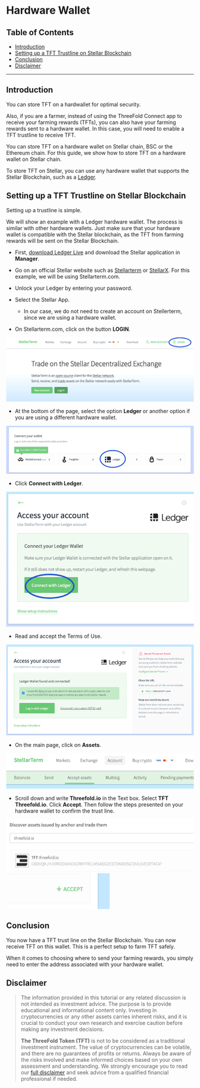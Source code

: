 
<h1> Hardware Wallet </h1>

<h2> Table of Contents </h2>

- [Introduction](#introduction)
- [Setting up a TFT Trustline on Stellar Blockchain](#setting-up-a-tft-trustline-on-stellar-blockchain)
- [Conclusion](#conclusion)
- [Disclaimer](#disclaimer)

***

## Introduction

You can store TFT on a hardwallet for optimal security.

Also, if you are a farmer, instead of using the ThreeFold Connect app to receive your farming rewards (TFTs), you can also have your farming rewards sent to a hardware wallet. In this case, you will need to enable a TFT trustline to receive TFT. 

You can store TFT on a hardware wallet on Stellar chain, BSC or the Ethereum chain. For this guide, we show how to store TFT on a hardware wallet on Stellar chain.

To store TFT on Stellar, you can use any hardware wallet that supports the Stellar Blockchain, such as a [Ledger](https://www.ledger.com/).

## Setting up a TFT Trustline on Stellar Blockchain

Setting up a trustline is simple.

We will show an example with a Ledger hardware wallet. The process is similar with other hardware wallets. Just make sure that your hardware wallet is compatible with the Stellar blockchain, as the TFT from farming rewards will be sent on the Stellar Blockchain.

* First, [download Ledger Live](https://www.ledger.com/ledger-live/download) and download the Stellar application in **Manager**.
* Go on an official Stellar website such as [Stellarterm](https://stellarterm.com/) or [StellarX](https://www.stellarx.com/). For this example, we will be using Stellarterm.com.

* Unlock your Ledger by entering your password.

* Select the Stellar App.
  * In our case, we do not need to create an account on Stellerterm, since we are using a hardware wallet.

* On Stellarterm.com, click on the button **LOGIN**.

![farming_wallet_7](./img/farming_wallet_7.png)


* At the bottom of the page, select the option **Ledger** or another option if you are using a different hardware wallet.

![farming_wallet_8](./img/farming_wallet_8.png)

* Click **Connect with Ledger**.

![farming_wallet_9](./img/farming_wallet_9.png)


* Read and accept the Terms of Use.

![farming_wallet_10](./img/farming_wallet_10.png)


* On the main page, click on **Assets**.

![farming_wallet_11](./img/farming_wallet_11.png)

* Scroll down and write **Threefold.io** in the Text box. Select **TFT Threefold.io**. Click **Accept**. Then follow the steps presented on your hardware wallet to confirm the trust line.

![farming_wallet_12](./img/farming_wallet_12.png)
![farming_wallet_13](./img/farming_wallet_13.png)

## Conclusion

You now have a TFT trust line on the Stellar Blockchain. You can now receive TFT on this wallet. This is a perfect setup to farm TFT safely.

When it comes to choosing where to send your farming rewards, you simply need to enter the address associated with your hardware wallet.

## Disclaimer

> The information provided in this tutorial or any related discussion is not intended as investment advice. The purpose is to provide educational and informational content only. Investing in cryptocurrencies or any other assets carries inherent risks, and it is crucial to conduct your own research and exercise caution before making any investment decisions. 
> 
> **The ThreeFold Token (TFT)** is not to be considered as a traditional investment instrument. The value of cryptocurrencies can be volatile, and there are no guarantees of profits or returns. Always be aware of the risks involved and make informed choices based on your own assessment and understanding. We strongly encourage you to read our [full disclaimer](../../../knowledge_base/legal/disclaimer.md) and seek advice from a qualified financial professional if needed.
